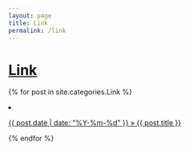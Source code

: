 ```yaml
---
layout: page
title: Link
permalink: /link
---
```


# [Link](/link)
{% for post in site.categories.Link %}
  <li><a href="{{ post.url }}">
    <p>{{ post.date | date: "%Y-%m-%d" }} » {{ post.title }}</p>
  </a></li>
{% endfor %}